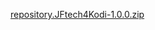 [repository.JFtech4Kodi-1.0.0.zip](https://github.com/JFtechOfficial/JFtech4Kodi/blob/master/_repo/repository.JFtech4Kodi/repository.JFtech4Kodi-1.0.0.zip)
